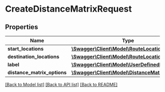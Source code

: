 # CreateDistanceMatrixRequest

## Properties
Name | Type | Description | Notes
------------ | ------------- | ------------- | -------------
**start_locations** | [**\Swagger\Client\Model\RouteLocation[]**](RouteLocation.md) |  | [optional] 
**destination_locations** | [**\Swagger\Client\Model\RouteLocation[]**](RouteLocation.md) |  | [optional] 
**label** | [**\Swagger\Client\Model\UserDefinedName**](UserDefinedName.md) |  | [optional] 
**distance_matrix_options** | [**\Swagger\Client\Model\DistanceMatrixOptions**](DistanceMatrixOptions.md) |  | [optional] 

[[Back to Model list]](../../README.md#documentation-for-models) [[Back to API list]](../../README.md#documentation-for-api-endpoints) [[Back to README]](../../README.md)

